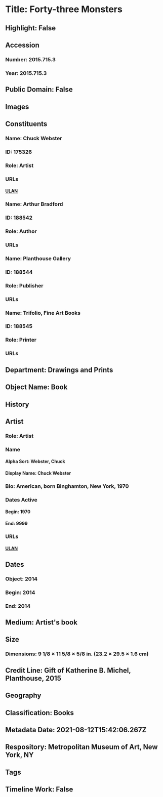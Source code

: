 # Title: Forty-three Monsters
## Highlight: False
## Accession
### Number: 2015.715.3
### Year: 2015.715.3
## Public Domain: False
## Images
## Constituents
### Name: Chuck Webster
### ID: 175326
### Role: Artist
### URLs
#### [ULAN](http://vocab.getty.edu/page/ulan/500333167)
### Name: Arthur Bradford
### ID: 188542
### Role: Author
### URLs
### Name: Planthouse Gallery
### ID: 188544
### Role: Publisher
### URLs
### Name: Trifolio, Fine Art Books
### ID: 188545
### Role: Printer
### URLs
## Department: Drawings and Prints
## Object Name: Book
## History
## Artist
### Role: Artist
### Name
#### Alpha Sort: Webster, Chuck
#### Display Name: Chuck Webster
### Bio: American, born Binghamton, New York, 1970
### Dates Active
#### Begin: 1970
#### End: 9999
### URLs
#### [ULAN](http://vocab.getty.edu/page/ulan/500333167)
## Dates
### Object: 2014
### Begin: 2014
### End: 2014
## Medium: Artist's book
## Size
### Dimensions: 9 1/8 × 11 5/8 × 5/8 in. (23.2 × 29.5 × 1.6 cm)
## Credit Line: Gift of Katherine B. Michel, Planthouse, 2015
## Geography
## Classification: Books
## Metadata Date: 2021-08-12T15:42:06.267Z
## Respository: Metropolitan Museum of Art, New York, NY
## Tags
## Timeline Work: False